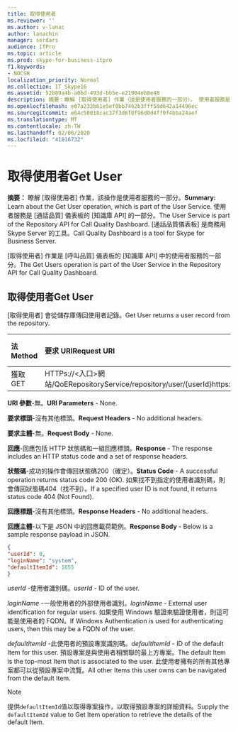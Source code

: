 ```yaml
---
title: 取得使用者
ms.reviewer: ''
ms.author: v-lanac
author: lanachin
manager: serdars
audience: ITPro
ms.topic: article
ms.prod: skype-for-business-itpro
f1.keywords:
- NOCSH
localization_priority: Normal
ms.collection: IT_Skype16
ms.assetid: 52b89a4b-a0bd-493d-bb5e-e21904eb8e48
description: 摘要：瞭解 [取得使用者] 作業（這是使用者服務的一部分）。 使用者服務是 [通話品質] 儀表板的 [知識庫 API] 的一部分。 [通話品質儀表板] 是商務用 Skype Server 的工具。
ms.openlocfilehash: e07a232b61e5ef0bb7462b3fff58d642a14496ec
ms.sourcegitcommit: e64c50818cac37f3d6f0f96d0d4ff0f4bba24aef
ms.translationtype: MT
ms.contentlocale: zh-TW
ms.lasthandoff: 02/06/2020
ms.locfileid: "41816732"
---
```

# <a name="get-user"></a><span data-ttu-id="f1411-105">取得使用者</span><span class="sxs-lookup"><span data-stu-id="f1411-105">Get User</span></span>
 
<span data-ttu-id="f1411-106">**摘要：** 瞭解 [取得使用者] 作業，該操作是使用者服務的一部分。</span><span class="sxs-lookup"><span data-stu-id="f1411-106">**Summary:** Learn about the Get User operation, which is part of the User Service.</span></span> <span data-ttu-id="f1411-107">使用者服務是 [通話品質] 儀表板的 [知識庫 API] 的一部分。</span><span class="sxs-lookup"><span data-stu-id="f1411-107">The User Service is part of the Repository API for Call Quality Dashboard.</span></span> <span data-ttu-id="f1411-108">[通話品質儀表板] 是商務用 Skype Server 的工具。</span><span class="sxs-lookup"><span data-stu-id="f1411-108">Call Quality Dashboard is a tool for Skype for Business Server.</span></span>
  
<span data-ttu-id="f1411-109">[取得使用者] 作業是 [呼叫品質] 儀表板的 [知識庫 API] 中的使用者服務的一部分。</span><span class="sxs-lookup"><span data-stu-id="f1411-109">The Get Users operation is part of the User Service in the Repository API for Call Quality Dashboard.</span></span>
  
## <a name="get-user"></a><span data-ttu-id="f1411-110">取得使用者</span><span class="sxs-lookup"><span data-stu-id="f1411-110">Get User</span></span>

<span data-ttu-id="f1411-111">[取得使用者] 會從儲存庫傳回使用者記錄。</span><span class="sxs-lookup"><span data-stu-id="f1411-111">Get User returns a user record from the repository.</span></span>
  
|<span data-ttu-id="f1411-112">**法**</span><span class="sxs-lookup"><span data-stu-id="f1411-112">**Method**</span></span>|<span data-ttu-id="f1411-113">**要求 URI**</span><span class="sxs-lookup"><span data-stu-id="f1411-113">**Request URI**</span></span>|<span data-ttu-id="f1411-114">**HTTP 版本**</span><span class="sxs-lookup"><span data-stu-id="f1411-114">**HTTP Version**</span></span>|
|:-----|:-----|:-----|
|<span data-ttu-id="f1411-115">獲取</span><span class="sxs-lookup"><span data-stu-id="f1411-115">GET</span></span>  <br/> |<span data-ttu-id="f1411-116">HTTPs://\<入口\>網站/QoERepositoryService/repository/user/{userId}</span><span class="sxs-lookup"><span data-stu-id="f1411-116">https://\<portal\>/QoERepositoryService/repository/user/{userId}</span></span>  <br/> |<span data-ttu-id="f1411-117">HTTP/1。1</span><span class="sxs-lookup"><span data-stu-id="f1411-117">HTTP/1.1</span></span>  <br/> |
   
 <span data-ttu-id="f1411-118">**URI 參數**-無。</span><span class="sxs-lookup"><span data-stu-id="f1411-118">**URI Parameters** - None.</span></span>
  
 <span data-ttu-id="f1411-119">**要求標頭**-沒有其他標頭。</span><span class="sxs-lookup"><span data-stu-id="f1411-119">**Request Headers** - No additional headers.</span></span>
  
 <span data-ttu-id="f1411-120">**要求主體**-無。</span><span class="sxs-lookup"><span data-stu-id="f1411-120">**Request Body** - None.</span></span>
  
 <span data-ttu-id="f1411-121">**回應**-回應包括 HTTP 狀態碼和一組回應標頭。</span><span class="sxs-lookup"><span data-stu-id="f1411-121">**Response** - The response includes an HTTP status code and a set of response headers.</span></span>
  
 <span data-ttu-id="f1411-122">**狀態碼**-成功的操作會傳回狀態碼200（確定）。</span><span class="sxs-lookup"><span data-stu-id="f1411-122">**Status Code** - A successful operation returns status code 200 (OK).</span></span> <span data-ttu-id="f1411-123">如果找不到指定的使用者識別碼，則會傳回狀態碼404（找不到）。</span><span class="sxs-lookup"><span data-stu-id="f1411-123">If a specified user ID is not found, it returns status code 404 (Not Found).</span></span>
  
 <span data-ttu-id="f1411-124">**回應標題**-沒有其他標頭。</span><span class="sxs-lookup"><span data-stu-id="f1411-124">**Response Headers** - No additional headers.</span></span>
  
 <span data-ttu-id="f1411-125">**回應主體**-以下是 JSON 中的回應載荷範例。</span><span class="sxs-lookup"><span data-stu-id="f1411-125">**Response Body** - Below is a sample response payload in JSON.</span></span>
  
```json
{
"userId": 0,
"loginName": "system",
"defaultItemId": 1655
}
```

 <span data-ttu-id="f1411-126">*userId* -使用者識別碼。</span><span class="sxs-lookup"><span data-stu-id="f1411-126">*userId*  - ID of the user.</span></span>
  
 <span data-ttu-id="f1411-127">*loginName* -一般使用者的外部使用者識別。</span><span class="sxs-lookup"><span data-stu-id="f1411-127">*loginName*  - External user identification for regular users.</span></span> <span data-ttu-id="f1411-128">如果使用 Windows 驗證來驗證使用者，則這可能是使用者的 FQDN。</span><span class="sxs-lookup"><span data-stu-id="f1411-128">If Windows Authentication is used for authenticating users, then this may be a FQDN of the user.</span></span>
  
 <span data-ttu-id="f1411-129">*defaultItemId* -此使用者的預設專案識別碼。</span><span class="sxs-lookup"><span data-stu-id="f1411-129">*defaultItemId*  - ID of the default Item for this user.</span></span> <span data-ttu-id="f1411-130">預設專案是與使用者相關聯的最上方專案。</span><span class="sxs-lookup"><span data-stu-id="f1411-130">The default Item is the top-most Item that is associated to the user.</span></span> <span data-ttu-id="f1411-131">此使用者擁有的所有其他專案都可以從預設專案中流覽。</span><span class="sxs-lookup"><span data-stu-id="f1411-131">All other Items this user owns can be navigated from the default Item.</span></span>
  
> [!NOTE]
> <span data-ttu-id="f1411-132">提供`defaultItemId`值以取得專案操作，以取得預設專案的詳細資料。</span><span class="sxs-lookup"><span data-stu-id="f1411-132">Supply the  `defaultItemId` value to Get Item operation to retrieve the details of the default Item.</span></span>
  

